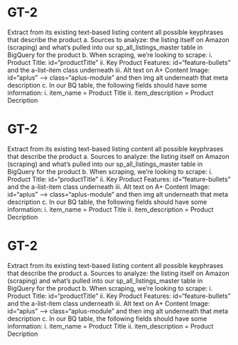 # GT-2

Extract from its  existing text-based listing content all possible keyphrases that describe the product a. Sources to analyze: the listing itself on Amazon (scraping) and what’s pulled into our sp_all_listings_master table in BigQuery for the product b. When scraping, we’re looking to scrape: i. Product Title: id=“productTitle” ii. Key Product Features: id=“feature-bullets” and the a-list-item class underneath iii. Alt text on A+ Content Image: id=“aplus” --> class=“aplus-module” and then img alt underneath that meta description c. In our BQ table, the following fields should have some information: i. item_name = Product Title ii. item_description = Product Decription
# GT-2

Extract from its  existing text-based listing content all possible keyphrases that describe the product a. Sources to analyze: the listing itself on Amazon (scraping) and what’s pulled into our sp_all_listings_master table in BigQuery for the product b. When scraping, we’re looking to scrape: i. Product Title: id=“productTitle” ii. Key Product Features: id=“feature-bullets” and the a-list-item class underneath iii. Alt text on A+ Content Image: id=“aplus” --> class=“aplus-module” and then img alt underneath that meta description c. In our BQ table, the following fields should have some information: i. item_name = Product Title ii. item_description = Product Decription
# GT-2

Extract from its  existing text-based listing content all possible keyphrases that describe the product a. Sources to analyze: the listing itself on Amazon (scraping) and what’s pulled into our sp_all_listings_master table in BigQuery for the product b. When scraping, we’re looking to scrape: i. Product Title: id=“productTitle” ii. Key Product Features: id=“feature-bullets” and the a-list-item class underneath iii. Alt text on A+ Content Image: id=“aplus” --> class=“aplus-module” and then img alt underneath that meta description c. In our BQ table, the following fields should have some information: i. item_name = Product Title ii. item_description = Product Decription
